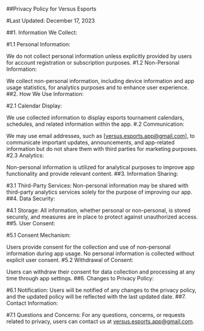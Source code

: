 ##Privacy Policy for Versus Esports

#Last Updated: December 17, 2023

##1. Information We Collect:

#1.1 Personal Information:

We do not collect personal information unless explicitly provided by users for account registration or subscription purposes.
#1.2 Non-Personal Information:

We collect non-personal information, including device information and app usage statistics, for analytics purposes and to enhance user experience.
##2. How We Use Information:

#2.1 Calendar Display:

We use collected information to display esports tournament calendars, schedules, and related information within the app.
#.2 Communication:

We may use email addresses, such as [versus.esports.app@gmail.com], to communicate important updates, announcements, and app-related information but do not share them with third parties for marketing purposes.
#2.3 Analytics:

Non-personal information is utilized for analytical purposes to improve app functionality and provide relevant content.
##3. Information Sharing:

#3.1 Third-Party Services:
Non-personal information may be shared with third-party analytics services solely for the purpose of improving our app.
##4. Data Security:

#4.1 Storage:
All information, whether personal or non-personal, is stored securely, and measures are in place to protect against unauthorized access.
##5. User Consent:

#5.1 Consent Mechanism:

Users provide consent for the collection and use of non-personal information during app usage. No personal information is collected without explicit user consent.
#5.2 Withdrawal of Consent:

Users can withdraw their consent for data collection and processing at any time through app settings.
##6. Changes to Privacy Policy:

#6.1 Notification:
Users will be notified of any changes to the privacy policy, and the updated policy will be reflected with the last updated date.
##7. Contact Information:

#7.1 Questions and Concerns:
For any questions, concerns, or requests related to privacy, users can contact us at versus.esports.app@gmail.com.
